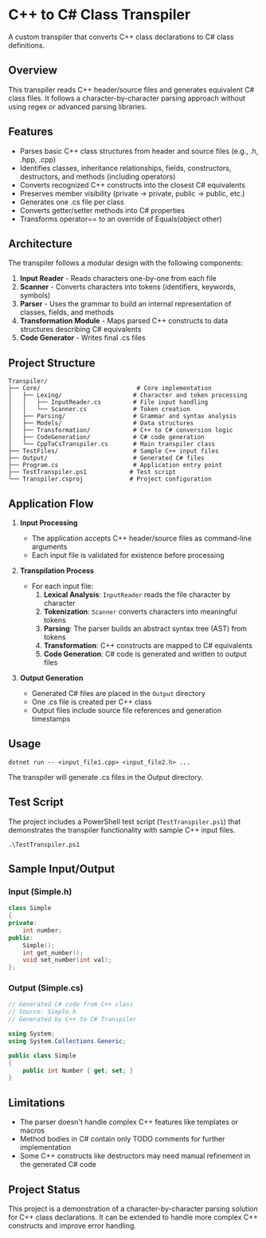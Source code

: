 # C++ to C# Class Transpiler

A custom transpiler that converts C++ class declarations to C# class definitions.

## Overview

This transpiler reads C++ header/source files and generates equivalent C# class files. It follows a character-by-character parsing approach without using regex or advanced parsing libraries.

## Features

- Parses basic C++ class structures from header and source files (e.g., .h, .hpp, .cpp)
- Identifies classes, inheritance relationships, fields, constructors, destructors, and methods (including operators)
- Converts recognized C++ constructs into the closest C# equivalents
- Preserves member visibility (private → private, public → public, etc.)
- Generates one .cs file per class
- Converts getter/setter methods into C# properties
- Transforms operator== to an override of Equals(object other)

## Architecture

The transpiler follows a modular design with the following components:

1. **Input Reader** - Reads characters one-by-one from each file
2. **Scanner** - Converts characters into tokens (identifiers, keywords, symbols)
3. **Parser** - Uses the grammar to build an internal representation of classes, fields, and methods
4. **Transformation Module** - Maps parsed C++ constructs to data structures describing C# equivalents
5. **Code Generator** - Writes final .cs files

## Project Structure

```
Transpiler/
├── Core/                           # Core implementation
│   ├── Lexing/                    # Character and token processing
│   │   ├── InputReader.cs         # File input handling
│   │   └── Scanner.cs             # Token creation
│   ├── Parsing/                   # Grammar and syntax analysis
│   ├── Models/                    # Data structures
│   ├── Transformation/            # C++ to C# conversion logic
│   ├── CodeGeneration/            # C# code generation
│   └── CppToCsTranspiler.cs       # Main transpiler class
├── TestFiles/                     # Sample C++ input files
├── Output/                        # Generated C# files
├── Program.cs                     # Application entry point
├── TestTranspiler.ps1            # Test script
└── Transpiler.csproj             # Project configuration
```

## Application Flow

1. **Input Processing**
   - The application accepts C++ header/source files as command-line arguments
   - Each input file is validated for existence before processing

2. **Transpilation Process**
   - For each input file:
     1. **Lexical Analysis**: `InputReader` reads the file character by character
     2. **Tokenization**: `Scanner` converts characters into meaningful tokens
     3. **Parsing**: The parser builds an abstract syntax tree (AST) from tokens
     4. **Transformation**: C++ constructs are mapped to C# equivalents
     5. **Code Generation**: C# code is generated and written to output files

3. **Output Generation**
   - Generated C# files are placed in the `Output` directory
   - One .cs file is created per C++ class
   - Output files include source file references and generation timestamps

## Usage

```
dotnet run -- <input_file1.cpp> <input_file2.h> ...
```

The transpiler will generate .cs files in the Output directory.

## Test Script

The project includes a PowerShell test script (`TestTranspiler.ps1`) that demonstrates the transpiler functionality with sample C++ input files.

```
.\TestTranspiler.ps1
```

## Sample Input/Output

### Input (Simple.h)
```cpp
class Simple
{
private:
    int number;
public:
    Simple();
    int get_number();
    void set_number(int val);
};
```

### Output (Simple.cs)
```csharp
// Generated C# code from C++ class
// Source: Simple.h
// Generated by C++ to C# Transpiler

using System;
using System.Collections.Generic;

public class Simple
{
    public int Number { get; set; }
}
```

## Limitations

- The parser doesn't handle complex C++ features like templates or macros
- Method bodies in C# contain only TODO comments for further implementation
- Some C++ constructs like destructors may need manual refinement in the generated C# code

## Project Status

This project is a demonstration of a character-by-character parsing solution for C++ class declarations. It can be extended to handle more complex C++ constructs and improve error handling. 


## 
